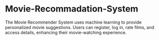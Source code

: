 # Movie-Recommadation-System
The Movie Recommender System uses machine learning to provide personalized movie suggestions. Users can register, log in, rate films, and access details, enhancing their movie-watching experience.
